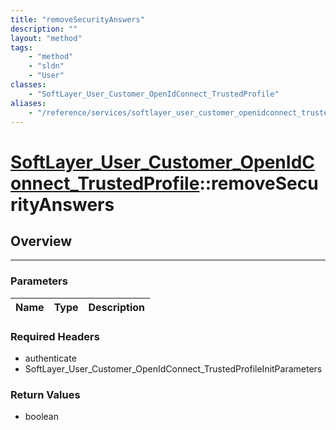 ```yaml
---
title: "removeSecurityAnswers"
description: ""
layout: "method"
tags:
    - "method"
    - "sldn"
    - "User"
classes:
    - "SoftLayer_User_Customer_OpenIdConnect_TrustedProfile"
aliases:
    - "/reference/services/softlayer_user_customer_openidconnect_trustedprofile/removeSecurityAnswers"
---
```

# [SoftLayer_User_Customer_OpenIdConnect_TrustedProfile](/reference/services/SoftLayer_User_Customer_OpenIdConnect_TrustedProfile)::removeSecurityAnswers




## Overview 


-----

### Parameters 
|Name | Type | Description |
| --- | --- | --- |


### Required Headers
* authenticate
* SoftLayer_User_Customer_OpenIdConnect_TrustedProfileInitParameters


### Return Values
* boolean




